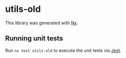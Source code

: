 # utils-old

This library was generated with [Nx](https://nx.dev).

## Running unit tests

Run `nx test utils-old` to execute the unit tests via [Jest](https://jestjs.io).
